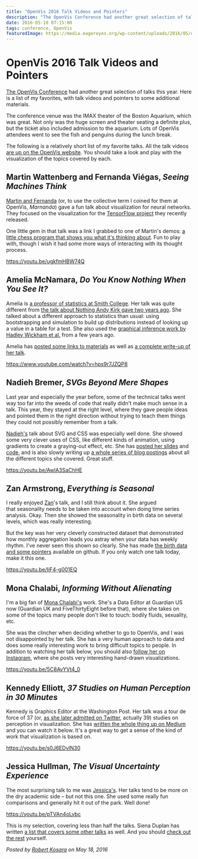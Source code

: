 ```yaml
---
title: "OpenVis 2016 Talk Videos and Pointers"
description: "The OpenVis Conference had another great selection of talks this year. Here is a list of my favorites, with talk videos and pointers to some additional materials."
date: 2016-05-18 07:15:00
tags: conference, OpenVis
featuredImage: https://media.eagereyes.org/wp-content/uploads/2016/05/openvis-teaser.jpg
---
```


# OpenVis 2016 Talk Videos and Pointers

<a href="https://openvisconf.com/">The OpenVis Conference</a> had another great selection of talks this year. Here is a list of my favorites, with talk videos and pointers to some additional materials.

The conference venue was the IMAX theater of the Boston Aquarium, which was great. Not only was the huge screen and theater seating a definite plus, but the ticket also included admission to the aquarium. Lots of OpenVis attendees went to see the fish and penguins during the lunch break.

The following is a relatively short list of my favorite talks. All the talk videos <a href="https://openvisconf.com/#videos">are up on the OpenVis website</a>. You should take a look and play with the visualization of the topics covered by each.

## Martin Wattenberg and Fernanda Viégas, <em>Seeing Machines Think</em>

<a href="http://hint.fm">Martin and Fernanda</a> (or, to use the collective term I coined for them at OpenVis, <i>Marnanda</i>) gave a fun talk about visualization for neural networks. They focused on the visualization for the <a href="https://www.tensorflow.org">TensorFlow project</a> they recently released.

One little gem in that talk was a link I grabbed to one of Martin's demos: <a href="http://hint.fm/demo/chess/">a little chess program that shows you what it's thinking about</a>. Fun to play with, though I wish it had some more ways of interacting with its thought process.

https://youtu.be/ugkfmHBW74Q

## Amelia McNamara, <em>Do You Know Nothing When You See It?</em>

Amelia is <a href="http://www.science.smith.edu/~amcnamara/index.html">a professor of statistics at Smith College</a>. Her talk was quite different from <a href="https://youtu.be/JqzAuqNPYVM">the talk about Nothing Andy Kirk gave two years ago</a>. She talked about a different approach to statistics than usual: using bootstrapping and simulation to build up distributions instead of looking up a value in a table for a test. She also used the <a href="http://stat.wharton.upenn.edu/~buja/PAPERS/Wickham-Cook-Hofmann-Buja-IEEE-TransVizCompGraphics_2010-Graphical%20Inference%20for%20Infovis.pdf">graphical inference work by Hadley Wickham et al.</a> from a few years ago.

Amelia has <a href="http://www.science.smith.edu/%7Eamcnamara/blog/conferences/2016/04/25/OpenVisConf.html">posted some links to materials</a> as well as <a href="http://www.science.smith.edu/~amcnamara/blog/conferences/2016/05/16/OpenVisConfTranscript.html">a complete write-up of her talk</a>.

https://www.youtube.com/watch?v=hps9r7JZQP8

## Nadieh Bremer, <em>SVGs Beyond Mere Shapes</em>

Last year and especially the year before, some of the technical talks went way too far into the weeds of code that really didn't make much sense in a talk. This year, they stayed at the right level, where they gave people ideas and pointed them in the right direction without trying to teach them things they could not possibly remember from a talk.

<a href="http://www.visualcinnamon.com/">Nadieh's</a> talk about SVG and CSS was especially well done. She showed some very clever uses of CSS, like different kinds of animation, using gradients to create a graying-out effect, etc. She has <a href="http://nbremer.github.io/openvis2016/slides">posted her slides</a> and <a href="https://github.com/nbremer/openvis2016">code</a>, and is also slowly writing up <a href="http://www.visualcinnamon.com/2016/04/svg-beyond-mere-shapes.html">a whole series of blog postings</a> about all the different topics she covered. Great stuff.

https://youtu.be/AwlA3SaChHE

## Zan Armstrong, <em>Everything is Seasonal</em>

I really enjoyed <a href="http://blog.zanarmstrong.com/about/">Zan</a>'s talk, and I still think about it. She argued that seasonality needs to be taken into account when doing time series analysis. Okay. Then she showed the seasonality in birth data on several levels, which was really interesting.

But the key was her very cleverly constructed dataset that demonstrated how monthly aggregation leads you astray when your data has weekly rhythm. I've never seen this shown so clearly. She has made <a href="http://github.com/zanarmstrong/everything-is-seasonal">the birth data and some pointers</a> available on github. If you only watch one talk today, make it this one.

https://youtu.be/IiF4-g001EQ

## Mona Chalabi, <em>Informing Without Alienating</em>

I'm a big fan of <a href="https://twitter.com/MonaChalabi">Mona Chalabi's</a> work. She's a Data Editor at Guardian US now (Guardian UK and FiveThirtyEight before that), where she takes on some of the topics many people don't like to touch: bodily fluids, sexuality, etc.

She was the clincher when deciding whether to go to OpenVis, and I was not disappointed by her talk. She has a very human approach to data and does some really interesting work to bring difficult topics to people. In addition to watching her talk below, you should also <a href="https://www.instagram.com/mona_chalabi/">follow her on Instagram</a>, where she posts very interesting hand-drawn visualizations.

https://youtu.be/5C8AvYVt4_0

## Kennedy Elliott, <em>37 Studies on Human Perception in 30 Minutes</em>

Kennedy is Graphics Editor at the Washington Post. Her talk was a tour de force of 37 (or, <a href="https://twitter.com/kennelliott/status/727199752278925312">as she later admitted on Twitter</a>, actually 39) studies on perception in visualization. She has <a href="https://medium.com/@kennelliott/39-studies-about-human-perception-in-30-minutes-4728f9e31a73">written the whole thing up on Medium</a> and you can watch it below. It's a great way to get a sense of the kind of work that visualization is based on.

https://youtu.be/s0J6EDvlN30

## Jessica Hullman, <em>The Visual Uncertainty Experience</em>

The most surprising talk to me was <a href="http://faculty.washington.edu/jhullman/">Jessica's</a>. Her talks tend to be more on the dry academic side – but not this one. She used some really fun comparisons and generally hit it out of the park. Well done!

https://youtu.be/pTVAn4oLvbc

This is my selection, covering less than half the talks. Siena Duplan has written <a href="https://medium.com/@sienaduplan/10-takeaways-from-22-data-visualization-practitioners-at-openvisconf-a4a3a5b96fcd">a list that covers some other talks</a> as well. And you should <a href="https://openvisconf.com/#videos">check out the rest</a> yourself.


_Posted by <a href="/about">Robert Kosara</a> on May 18, 2016_


